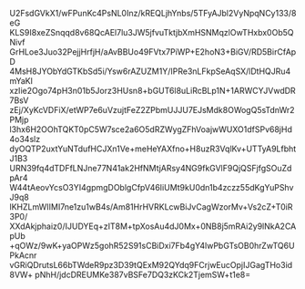 U2FsdGVkX1/wFPunKc4PsNL0Inz/kREQLjhYnbs/5TFyAJbl2VyNpqNCy133/8eG
KLS9I8xeZSnqqd8v68QcAEl7lu3JW5jfvuTktjbXmHSNMqzlOwTHxbx0Ob5QNivf
GrHLoe3Juo32PejjHrfjH/aAvBBUo49FVtx7PiWP+E2hoN3+BiGV/RD5BirCfApD
4MsH8JYObYdGTKbSd5i/Ysw6rAZUZM1Y/IPRe3nLFkpSeAqSX/lDtHQJRu4mYaKl
xzIie2Ogo74pH3n01b5Jorz3HUsn8+bGUT6l8uLiRcBLp1N+1ARWCYJVwdDR7BsV
zEj/XyKcVDFiX/etWP7e6uVzujtFeZ2ZPbmUJJU7EJsMdk8OWogQ5sTdnWr2PMjp
l3hx6H2OOhTQKT0pC5W7sce2a6O5dRZWygZFhVoajwWUXO1dfSPv68jHd4o34slz
dyOQTP2uxtYuNTdufHCJXn1Ve+meHeYAXfno+H8uzR3VqlKv+UTTyA9LfbhtJ1B3
URN39fq4dTDFfLNJne77N41ak2HfNMtjARsy4NG9fkGVlF9QjQSFjfgSOuZdpAr4
W44tAeovYcsO3YI4gpmgDOblgCfpV46IiUMt9kU0dn1b4zczz55dKgYuPShvJ9q8
lKHZLmWIIMI7ne1zu1wB4s/Am81HrHVRKLcwBiJvCagWzorMv+Vs2cZ+T0iR3P0/
XXdAkjphaiz0/IJUDYEq+zIT8M+tpXosAu4dJ0Mx+0NB8j5mRAi2y9lNkA2CApUb
+qOWz/9wK+yaOPWz5gohR52S91sCBiDxi7Fb4gY4lwPbGTsOB0hrZwTQ6UPkAcnr
vGRiQDrutsL66bTWdeR9pz3D39tQExM92QYdq9FCrjwEucOpjIJGagTHo3id8VW+
pNhH/jdcDREUMKe387vBSFe7DQ3zKCk2TjemSW+t1e8=
